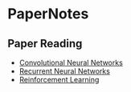 # PaperNotes

## Paper Reading

- [Convolutional Neural Networks](https://rawgit.com/elbayadm/PaperNotes/master/post/Convolutional_Neural_Networks/Convolutional_Neural_Networks.html)
- [Recurrent Neural Networks](https://rawgit.com/elbayadm/PaperNotes/master/post/Recurrent_Neural_Network/Recurrent_Neural_Network.html)
- [Reinforcement Learning](https://rawgit.com/elbayadm/PaperNotes/master/post/Reinforcement_Learning/Reinforcement_Learning.html)
